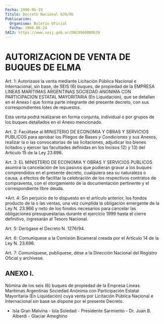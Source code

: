 ```yaml
---
Fecha: 1996-06-19
Título: Decreto Nacional 639/96
Publicación:
  Organismo: Boletín Oficial
  Fecha: 1996-06-24
SAIJ: https://www.saij.gob.ar/DN19960000639
---
```

# AUTORIZACION DE VENTA DE BUQUES DE ELMA

<a id="1"></a>
Art. 1:  Autorízase  la  venta  mediante Licitación  Pública Nacional  e  Internacional,  sin  base,  de  SEIS  (6)  buques,  de propiedad  de  la  EMPRESA  LINEAS  MARITIMAS  ARGENTINAS  SOCIEDAD ANONIMA CON PARTICIPACION ESTATAL MAYORITARIA (En Liquidación), que se detallan en el Anexo I que forma parte integrante  del  presente decreto, con sus correspondientes lotes de repuestos.

Esta  venta  podrá  realizarse en forma conjunta, individual o  por grupos  de  los  buques  detallados  en   el  Anexo  mencionado.

<a id="2"></a>
Art. 2: Facúltase al  MINISTERIO  DE  ECONOMIA Y OBRAS Y SERVICIOS PUBLICOS  para aprobar los Pliegos de Bases  y  Condiciones  y  sus Anexos, realizar  la  o  las  convocatorias  de  las  licitaciones, adjudicar  los bienes licitados y ejercer las facultades  definidas en los Incisos  12)  y  13)  del  Artículo  15  de  la  Ley 23.696.

<a id="3"></a>
Art.  3:  EL  MINISTERIO DE ECONOMIA Y OBRAS Y SERVICIOS PUBLICOS asumirá la cancelación  de  los  pasivos  que pudieran gravar a los buques  comprendidos  en  el presente decreto,  cualquiera  sea  su naturaleza o causa, a efectos  de  facilitar  la celebración de los respectivos  contratos  de compraventa, con el otorgamiento  de  la documentación  pertinente    y    el  correspondiente  libre  deuda.

<a id="4"></a>
*Art. 4: Sin perjuicio de lo dispuesto en el artículo anterior, los fondos producto de la o las ventas, una vez cumplida la obligación emergente de la Ley N. 23.966 y neto de los fondos necesarios para cancelar las obligaciones presupuestarias durante el ejercicio 1999 hasta el cierre definitivo, ingresarán al Tesoro Nacional.

<a id="5"></a>
Art. 5: Derógase el Decreto N. 1276/94.

<a id="6"></a>
Art. 6: Comuníquese a la Comisión Bicameral creada por el Artículo 14 de la Ley N. 23.696.

<a id="7"></a>
Art. 7: Comuníquese, publíquese, dése a la Dirección Nacional del Registro Oficial y archívese.

## ANEXO I.

<a id="1"></a>
Nómina de los seis (6) buques de propiedad de la Empresa Líneas Marítimas Argentinas Sociedad Anónima con Participación Estatal Mayoritaria (En Liquidación) cuya venta por Licitación Pública Nacional e Internacional sin base se dispone por el presente Decreto.

- Isla Gran Malvina - Isla Soledad - Presidente Sarmiento - Dr. Juan B. Alberdi - Glaciar Ameghino